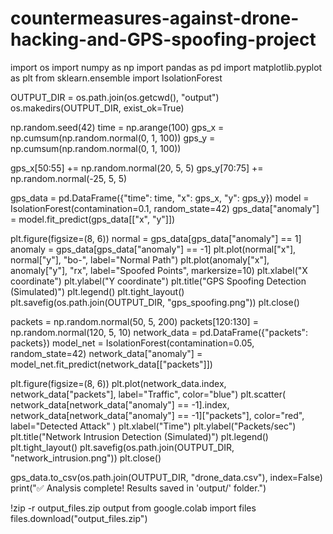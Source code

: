 # countermeasures-against-drone-hacking-and-GPS-spoofing-project
import os
import numpy as np
import pandas as pd
import matplotlib.pyplot as plt
from sklearn.ensemble import IsolationForest

OUTPUT_DIR = os.path.join(os.getcwd(), "output")
os.makedirs(OUTPUT_DIR, exist_ok=True)

np.random.seed(42)
time = np.arange(100)
gps_x = np.cumsum(np.random.normal(0, 1, 100))
gps_y = np.cumsum(np.random.normal(0, 1, 100))

gps_x[50:55] += np.random.normal(20, 5, 5)
gps_y[70:75] += np.random.normal(-25, 5, 5)

gps_data = pd.DataFrame({"time": time, "x": gps_x, "y": gps_y})
model = IsolationForest(contamination=0.1, random_state=42)
gps_data["anomaly"] = model.fit_predict(gps_data[["x", "y"]])

plt.figure(figsize=(8, 6))
normal = gps_data[gps_data["anomaly"] == 1]
anomaly = gps_data[gps_data["anomaly"] == -1]
plt.plot(normal["x"], normal["y"], "bo-", label="Normal Path")
plt.plot(anomaly["x"], anomaly["y"], "rx", label="Spoofed Points", markersize=10)
plt.xlabel("X coordinate")
plt.ylabel("Y coordinate")
plt.title("GPS Spoofing Detection (Simulated)")
plt.legend()
plt.tight_layout()
plt.savefig(os.path.join(OUTPUT_DIR, "gps_spoofing.png"))
plt.close()

packets = np.random.normal(50, 5, 200)
packets[120:130] = np.random.normal(120, 5, 10)
network_data = pd.DataFrame({"packets": packets})
model_net = IsolationForest(contamination=0.05, random_state=42)
network_data["anomaly"] = model_net.fit_predict(network_data[["packets"]])

plt.figure(figsize=(8, 6))
plt.plot(network_data.index, network_data["packets"], label="Traffic", color="blue")
plt.scatter(
    network_data[network_data["anomaly"] == -1].index,
    network_data[network_data["anomaly"] == -1]["packets"],
    color="red", label="Detected Attack"
)
plt.xlabel("Time")
plt.ylabel("Packets/sec")
plt.title("Network Intrusion Detection (Simulated)")
plt.legend()
plt.tight_layout()
plt.savefig(os.path.join(OUTPUT_DIR, "network_intrusion.png"))
plt.close()

gps_data.to_csv(os.path.join(OUTPUT_DIR, "drone_data.csv"), index=False)
print("✅ Analysis complete! Results saved in 'output/' folder.")

!zip -r output_files.zip output
from google.colab import files
files.download("output_files.zip")
